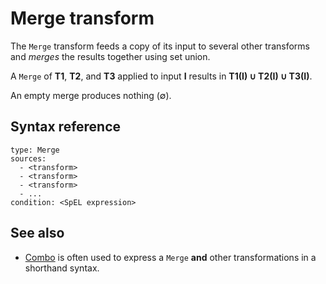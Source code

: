 # Merge transform

The `Merge` transform feeds a copy of its input to several other transforms and
_merges_ the results together using set union.

A `Merge` of **T1**, **T2**, and **T3** applied to input **I** results in **T1(I) ∪ T2(I) ∪ T3(I)**.

An empty merge produces nothing (∅).

## <a id="syntax-reference"></a>Syntax reference

```
type: Merge
sources:
  - <transform>
  - <transform>
  - <transform>
  - ...
condition: <SpEL expression>
```

## See also

* [Combo](combo.hbs.md) is often used to express a `Merge` **and** other transformations in a
shorthand syntax.
